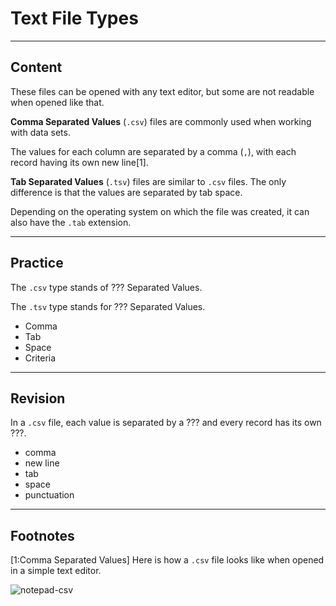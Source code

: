 ﻿---
author: kapnobatai136

type: normal

category: how to

---

# Text File Types

---
## Content

These files can be opened with any text editor, but some are not readable when opened like that.

**Comma Separated Values** (`.csv`) files are commonly used when working with data sets.

The values for each column are separated by a comma (`,`), with each record having its own new line[1].

**Tab Separated Values** (`.tsv`) files are similar to `.csv` files. The only difference is that the values are separated by tab space.

Depending on the operating system on which the file was created, it can also have the `.tab` extension.

---
## Practice

The `.csv` type stands of ??? Separated Values.

The `.tsv` type stands for ??? Separated Values.

- Comma
- Tab
- Space
- Criteria

---
## Revision

In a `.csv` file, each value is separated by a ??? and every record has its own ???.

- comma
- new line
- tab
- space
- punctuation

---
## Footnotes

[1:Comma Separated Values]
Here is how a `.csv` file looks like when opened in a simple text editor.

![notepad-csv](https://img.enkipro.com/e8dc00bb4c2a9f9162ed40cf73e7cb36.png)